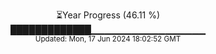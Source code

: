 <p align="center">
⏳Year Progress (46.11 %)<br>
█████████████▁▁▁▁▁▁▁▁▁▁▁▁▁▁▁▁▁ <br>
<sub>Updated: Mon, 17 Jun 2024 18:02:52 GMT</sub>
</p>


